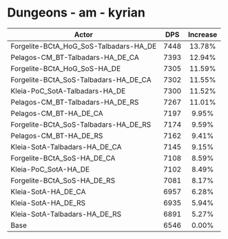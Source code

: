 # Dungeons - am - kyrian
| Actor | DPS | Increase |
|---|:---:|:---:|
|Forgelite-BCtA_HoG_SoS-Talbadars-HA_DE|7448|13.78%|
|Pelagos-CM_BT-Talbadars-HA_DE_CA|7393|12.94%|
|Forgelite-BCtA_HoG_SoS-HA_DE|7305|11.59%|
|Forgelite-BCtA_SoS-Talbadars-HA_DE_CA|7302|11.55%|
|Kleia-PoC_SotA-Talbadars-HA_DE|7300|11.52%|
|Pelagos-CM_BT-Talbadars-HA_DE_RS|7267|11.01%|
|Pelagos-CM_BT-HA_DE_CA|7197|9.95%|
|Forgelite-BCtA_SoS-Talbadars-HA_DE_RS|7174|9.59%|
|Pelagos-CM_BT-HA_DE_RS|7162|9.41%|
|Kleia-SotA-Talbadars-HA_DE_CA|7145|9.15%|
|Forgelite-BCtA_SoS-HA_DE_CA|7108|8.59%|
|Kleia-PoC_SotA-HA_DE|7102|8.49%|
|Forgelite-BCtA_SoS-HA_DE_RS|7081|8.17%|
|Kleia-SotA-HA_DE_CA|6957|6.28%|
|Kleia-SotA-HA_DE_RS|6935|5.94%|
|Kleia-SotA-Talbadars-HA_DE_RS|6891|5.27%|
|Base|6546|0.00%|
